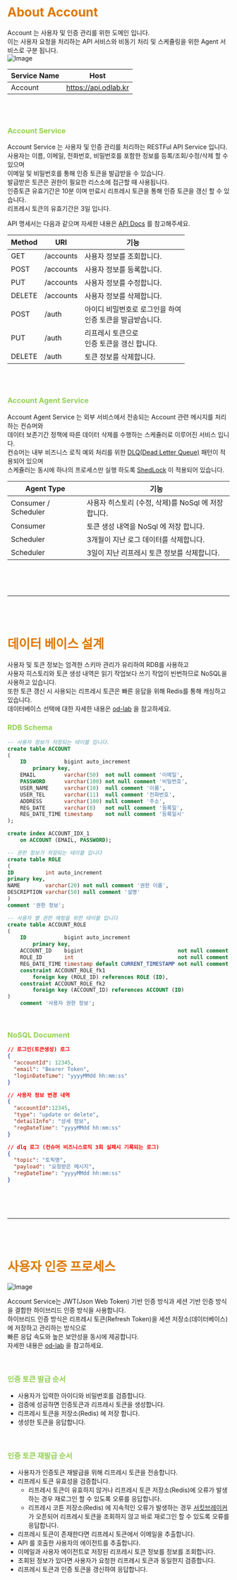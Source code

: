 # <font color="#de7802">About Account</font>

Account 는 사용자 및 인증 관리를 위한 도메인 입니다. <br />
이는 사용자 요청을 처리하는 API 서비스와 비동기 처리 및 스케쥴링을 위한 Agent 서비스로 구분 됩니다. <br />
![Image](https://github.com/user-attachments/assets/30737592-8882-4f7a-a7d5-525ff01b78c7)

| Service Name | Host                 |
|--------------|----------------------|
| Account      | https://api.odlab.kr |

<br /><br />

### <font color="#92d050">Account Service</font>

Account Service 는 사용자 및 인증 관리를 처리하는 RESTFul API Service 입니다. <br />
사용자는 이름, 이메일, 전화번호, 비밀번호를 포함한 정보를 등록/조회/수정/삭제 할 수 있으며 <br />
이메일 및 비밀번호를 통해 인증 토큰을 발급받을 수 있습니다. <br />
발급받은 토큰은 권한이 필요한 리스소에 접근할 때 사용됩니다. <br />
인증토큰 유효기간은 10분 이며 만료시 리프레시 토큰을 통해 인증 토큰을 갱신 할 수 있습니다. <br />
리프레시 토큰의 유효기간은 3일 입니다. <br />

API 명세서는 다음과 같으며 자세한 내용은 [API Docs](https://api.odlab.kr/od-shop?urls.primaryName=account) 를 참고해주세요.

| Method | URI       | 기능                                   |
|--------|-----------|--------------------------------------|
| GET    | /accounts | 사용자 정보를 조회합니다.                       |
| POST   | /accounts | 사용자 정보를 등록합니다.                       |
| PUT    | /accounts | 사용자 정보를 수정합니다.                       |
| DELETE | /accounts | 사용자 정보를 삭제합니다.                       |
| POST   | /auth     | 아이디 비밀번호로 로그인을 하여 <br>인증 토큰을 발급받습니다. |
| PUT    | /auth     | 리프레시 토큰으로 <br>인증 토큰을 갱신 합니다.         |
| DELETE | /auth     | 토큰 정보를 삭제합니다.                        |

<br /><br />

### <font color="#92d050">Account Agent Service</font>

Account Agent Service 는 외부 서비스에서 전송되는 Account 관련 메시지를 처리하는 컨슈머와 <br/>
데이터 보존기간 정책에 따른 데이터 삭제를 수행하는 스케쥴러로 이루어진 서비스 입니다. <br/>
컨슈머는 내부 비즈니스 로직 예외 처리를
위한 [DLQ(Dead Letter Queue)](https://velog.io/@akkessun/%EB%B8%8C%EB%A1%9C%EC%BB%A4-%EC%98%A4%EB%A5%98%EC%B2%98%EB%A6%AC-%EC%A0%84%EB%9E%B5)
패턴이 적용되어 있으며 <br />
스케쥴러는 동시에 하나의 프로세스만 실행 하도록 [ShedLock](추가예정) 이 적용되어 있습니다. <br />

| Agent Type           | 기능                                 |
|----------------------|------------------------------------|
| Consumer / Scheduler | 사용자 히스토리 (수정, 삭제)를 NoSql 에 저장 합니다. |
| Consumer             | 토큰 생성 내역을 NoSql 에 저장 합니다.          |
| Scheduler            | 3개월이 지난 로그 데이터를 삭제합니다.             |
| Scheduler            | 3일이 지난 리프레시 토큰 정보를 삭제합니다.          |

<br /> 
<br />
<br />

---

<br />
<br />

# <font color="#de7802">데이터 베이스 설계</font>

사용자 및 토큰 정보는 엄격한 스키마 관리가 유리하여 RDB를 사용하고 <br />
사용자 히스토리와 토큰 생성 내역은 읽기 작업보다 쓰기 작업이 빈번하므로 NoSQL을 사용하고
있습니다. <br/>
또한 토큰 갱신 시 사용되는 리프레시 토큰은 빠른 응답을 위해 Redis를 통해 캐싱하고 있습니다. <br/>
데이터베이스 선택에 대한 자세한
내용은 [od-lab](https://velog.io/@akkessun/%EC%96%B4%EB%96%A4-%EC%A0%80%EC%9E%A5%EC%86%8C%EB%A5%BC-%EC%84%A0%ED%83%9D%ED%95%B4%EC%95%BC-%ED%95%98%EB%8A%94%EA%B0%80)
을 참고하세요.

### <font color="#92d050">RDB Schema</font>

``` sql fold title:'ACCOUNT'
-- 사용자 정보가 저장되는 테이블 입니다.
create table ACCOUNT
(
    ID            bigint auto_increment
        primary key,
    EMAIL         varchar(50)  not null comment '이메일',
    PASSWORD      varchar(100) not null comment '비밀번호',
    USER_NAME     varchar(10)  null comment '이름',
    USER_TEL      varchar(11)  null comment '전화번호',
    ADDRESS       varchar(100) null comment '주소',
    REG_DATE      varchar(8)   not null comment '등록일',
    REG_DATE_TIME timestamp    not null comment '등록일시'
);

create index ACCOUNT_IDX_1
    on ACCOUNT (EMAIL, PASSWORD);
```

``` sql 
-- 권한 정보가 저장되는 테이블 입니다
create table ROLE
(
ID          int auto_increment
primary key,
NAME        varchar(20) not null comment '권한 이름',
DESCRIPTION varchar(50) null comment '설명'
)
comment '권한 정보';
```

``` sql 
-- 사용자 별 권한 매핑을 위한 테이블 입니다
create table ACCOUNT_ROLE
(
    ID            bigint auto_increment
        primary key,
    ACCOUNT_ID    bigint                              not null comment '사용자 아이디',
    ROLE_ID       int                                 not null comment '권한 아이디',
    REG_DATE_TIME timestamp default CURRENT_TIMESTAMP not null comment '등록일시',
    constraint ACCOUNT_ROLE_fk1
        foreign key (ROLE_ID) references ROLE (ID),
    constraint ACCOUNT_ROLE_fk2
        foreign key (ACCOUNT_ID) references ACCOUNT (ID)
)
    comment '사용자 권한 정보';
```

<br />

### <font color="#92d050">NoSQL Document</font>

``` json 
// 로그인(토큰생성) 로그 
{
  "accountId": 12345,
  "email": "Bearer Token",
  "loginDateTime": "yyyyMMdd hh:mm:ss"
}
```

``` json 
// 사용자 정보 변경 내역
{
  "accountId":12345,
  "type": "update or delete",
  "detailInfo": "상세 정보",
  "regDateTime": "yyyyMMdd hh:mm:ss"	
}
```

``` json 
// dlq 로그 (컨슈머 비즈니스로직 3회 실패시 기록되는 로그)
{
  "topic": "토픽명",
  "payload": "요청받은 메시지",
  "regDateTime": "yyyyMMdd hh:mm:ss"
}
```

<br /> 
<br />
<br />

---

<br />
<br />

# <font color="#de7802">사용자 인증 프로세스</font>

![Image](https://github.com/user-attachments/assets/b6c6c40f-b7b3-4088-99ff-237c36d9c93c)

Account Service는 JWT(Json Web Token) 기반 인증 방식과 세션 기반 인증 방식을 결합한 하이브리드 인증 방식을 사용합니다. <br/>
하이브리드 인증 방식은 리프레시 토큰(Refresh Token)을 세션 저장소(데이터베이스)에 저장하고 관리하는 방식으로 <br />
빠른 응답 속도와 높은 보안성을 동시에 제공합니다.
<br/>
자세한
내용은 [od-lab](https://velog.io/@akkessun/%EC%96%B4%EB%96%BB%EA%B2%8C-%EC%9D%B8%EC%A6%9D%ED%95%A0-%EA%B2%83%EC%9D%B8%EA%B0%80)
을 참고하세요.

<br />

### <font color="#92d050">인증 토큰 발급 순서</font>

- 사용자가 입력한 아이디와 비밀번호를 검증합니다.
- 검증에 성공하면 인증토큰과 리프레시 토큰을 생성합니다.
- 리프레시 토큰을 저장소(Redis) 에 저장 합니다.
- 생성한 토큰을 응답합니다.

<br /> 

### <font color="#92d050">인증 토큰 재발급 순서</font>

- 사용자가 인증토큰 재발급을 위해 리프레시 토큰을 전송합니다.
- 리프레시 토큰 유효성을 검증합니다.
  - 리프레시 토큰이 유효하지 않거나 리프레시 토큰 저장소(Redis)에 오류가 발생하는 경우 재로그인 할 수 있도록 오류를 응답합니다.
  - 리프레시 코튼 저장소(Redis) 에 지속적인 오류가 발생하는
    경우 [서킷브레이커](https://velog.io/@akkessun/%EC%84%9C%ED%82%B7%EB%B8%8C%EB%A0%88%EC%9D%B4%EC%BB%A4-%ED%8C%A8%ED%84%B4)
    가 오픈되어 리프레시 토큰을 조회하지 않고 바로 재로그인 할 수 있도록 오류를 응답합니다.
- 리프레시 토큰이 존재한다면 리프레시 토큰에서 이메일을 추출합니다.
- API 를 호출한 사용자의 에이전트를 추출합니다.
- 이메일과 사용자 에이전트로 저장된 리프레시 토큰 정보를 정보를 조회합니다.
- 조회된 정보가 있다면 사용자가 요청한 리프레시 토큰과 동일한지 검증합니다.
- 리프레시 토큰과 인증 토큰을 갱신하여 응답합니다.
